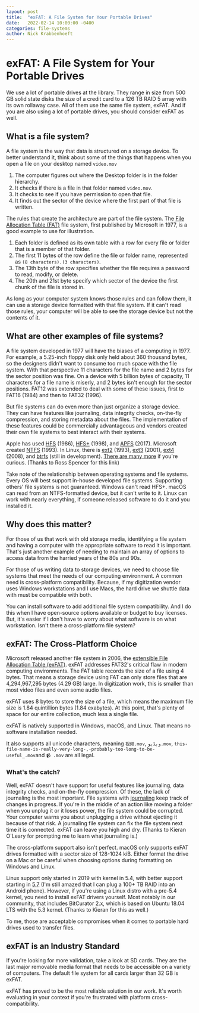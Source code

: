 ```yaml
---
layout: post
title:  "exFAT: A File System for Your Portable Drives"
date:   2022-02-14 10:00:00 -0400
categories: file-systems
author: Nick Krabbenhoeft
---
```


# exFAT: A File System for Your Portable Drives

We use a lot of portable drives at the library.
They range in size from 500 GB solid state disks the size of a credit card to a 126 TB RAID 5 array with its own rollaway case.
All of them use the same file system, exFAT.
And if you are also using a lot of portable drives, you should consider exFAT as well.

## What is a file system?

A file system is the way that data is structured on a storage device.
To better understand it, think about some of the things that happens when you open a file on your desktop named `video.mov`

1. The computer figures out where the Desktop folder is in the folder hierarchy.
2. It checks if there is a file in that folder named `video.mov`.
3. It checks to see if you have permission to open that file.
4. It finds out the sector of the device where the first part of that file is written.

The rules that create the architecture are part of the file system.
The [File Allocation Table (FAT)](https://en.wikipedia.org/wiki/File_Allocation_Table) file system, first published by Microsoft in 1977, is a good example to use for illustration.

1. Each folder is defined as its own table with a row for every file or folder that is a member of that folder.
2. The first 11 bytes of the row define the file or folder name, represented as `(8 characters).(3 characters)`.
3. The 13th byte of the row specifies whether the file requires a password to read, modify, or delete.
4. The 20th and 21st byte specify which sector of the device the first chunk of the file is stored in.

As long as your computer system knows those rules and can follow them, it can use a storage device formatted with that file system.
If it can't read those rules, your computer will be able to see the storage device but not the contents of it.

## What are other examples of file systems?

A file system developed in 1977 will have the biases of a computing in 1977.
For example, a 5.25-inch floppy disk only held about 360 thousand bytes, so the designers didn't want to consume too much space with the file system.
With that perspective 11 characters for the file name and 2 bytes for the sector position was fine.
On a device with 5 billion bytes of capacity, 11 characters for a file name is miserly, and 2 bytes isn't enough for the sector positions.
FAT12 was extended to deal with some of these issues, first to FAT16 (1984) and then to FAT32 (1996).

But file systems can do even more than just organize a storage device.
They can have features like journaling, data integrity checks, on-the-fly compression, and storing metadata about the files.
The implementation of these features could be commercially advantageous and vendors created their own file systems to best interact with their systems.

Apple has used [HFS](https://en.wikipedia.org/wiki/Hierarchical_File_System) (1986), [HFS+](https://en.wikipedia.org/wiki/HFS_Plus) (1998), and [APFS](https://en.wikipedia.org/wiki/Apple_File_System) (2017).
Microsoft created [NTFS](https://en.wikipedia.org/wiki/NTFS) (1993).
In Linux, there is [ext2](https://en.wikipedia.org/wiki/Ext2) (1993), [ext3](https://en.wikipedia.org/wiki/Ext3) (2001), [ext4](https://en.wikipedia.org/wiki/Ext4) (2008), and [btrfs](https://en.wikipedia.org/wiki/Btrfs) (still in development).
[There are many more](https://en.wikipedia.org/wiki/Comparison_of_file_systems) if you're curious. (Thanks to Ross Spencer for this link)

Take note of the relationship between operating systems and file systems.
Every OS will best support in-house developed file systems.
Supporting others' file systems is not guaranteed.
Windows can't read HFS+.
macOS can read from an NTFS-formatted device, but it can't write to it.
Linux can work with nearly everything, if someone released software to do it and you installed it.

## Why does this matter?

For those of us that work with old storage media, identifying a file system and having a computer with the appropriate software to read it is important.
That's just another example of needing to maintain an array of options to access data from the harried years of the 80s and 90s.

For those of us writing data to storage devices, we need to choose file systems that meet the needs of our computing environment.
A common need is cross-platform compatibility.
Because, if my digitization vendor uses Windows workstations and I use Macs, the hard drive we shuttle data with must be compatible with both.

You can install software to add additional file system compatibility.
And I do this when I have open-source options available or budget to buy licenses.
But, it's easier if I don't have to worry about what software is on what workstation.
Isn't there a cross-platform file system?

## exFAT: The Cross-Platform Choice

Microsoft released another file system in 2006, the [extensible File Allocation Table (exFAT)](https://en.wikipedia.org/wiki/ExFAT).
exFAT addresses FAT32's critical flaw in modern computing environments.
The FAT table records the size of a file using 4 bytes.
That means a storage device using FAT can only store files that are 4,294,967,295 bytes (4.29 GB) large.
In digitization work, this is smaller than most video files and even some audio files.

exFAT uses 8 bytes to store the size of a file, which means the maximum file size is 1.84 quintillion bytes (1.84 exabytes).
At this point, that's plenty of space for our entire collection, much less a single file.

exFAT is natively supported in Windows, macOS, and Linux.
That means no software installation needed.

It also supports all unicode characters, meaning `视频.mov`, `ویڈیو.mov`, `this-file-name-is-really-very-long-,-probably-too-long-to-be-useful_.mov`and `📹 .mov` are all legal.

### What's the catch?

Well, exFAT doesn't have support for useful features like journaling, data integrity checks, and on-the-fly compression.
Of these, the lack of journaling is the most important.
File systems with [journaling](https://en.wikipedia.org/wiki/Journaling_file_system) keep track of changes in progress.
If you're in the middle of an action like moving a folder when you unplug it or it loses power, the file system could be corrupted.
Your computer warns you about unplugging a drive without ejecting it because of that risk.
A journaling file system can fix the file system next time it is connected.
exFAT can leave you high and dry.
(Thanks to Kieran O'Leary for prompting me to learn what journaling is.)

The cross-platform support also isn't perfect.
macOS only supports exFAT drives formatted with a sector size of 128-1024 kiB.
Either format the drive on a Mac or be careful when choosing options during formatting on Windows and Linux.

Linux support only started in 2019 with kernel in 5.4, with better support starting in [5.7](https://arstechnica.com/information-technology/2020/03/the-exfat-filesystem-is-coming-to-linux-paragon-softwares-not-happy-about-it/) (I'm still amazed that I can plug a 100+ TB RAID into an Android phone).
However, if you're using a Linux distro with a pre-5.4 kernel, you need to install exFAT drivers yourself.
Most notably in our community, that includes BitCurator 2.x, which is based on Ubuntu 18.04 LTS with the 5.3 kernel. (Thanks to Kieran for this as well.)

To me, those are acceptable compromises when it comes to portable hard drives used to transfer files.

## exFAT is an Industry Standard

If you're looking for more validation, take a look at SD cards.
They are the last major removable media format that needs to be accessible on a variety of computers.
The default file system for all cards larger than 32 GB is exFAT.

exFAT has proved to be the most reliable solution in our work.
It's worth evaluating in your context if you're frustrated with platform cross-compatibility.
